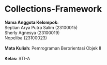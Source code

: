 # Collections-Framework
**Nama Anggota Kelompok:**<br>
Septian Arya Putra Salim (23100015)<br>
Sherly Agnesya (23100019)<br>
Nopeliba (23100023)<br><br>
**Mata Kuliah:** Pemrograman Berorientasi Objek II<br><br>
**Kelas:** STI-A
